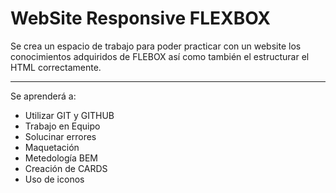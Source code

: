 # WebSite Responsive FLEXBOX
Se crea un espacio de trabajo para poder practicar con un website los conocimientos adquiridos de FLEBOX así como también el estructurar el HTML correctamente.

---

Se aprenderá a: 
- Utilizar GIT y GITHUB
- Trabajo en Equipo
- Solucinar errores
- Maquetación 
- Metedología BEM
- Creación de CARDS 
- Uso de iconos
